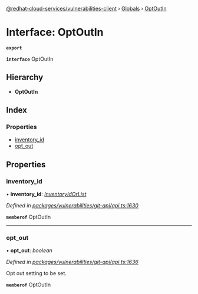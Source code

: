[@redhat-cloud-services/vulnerabilities-client](../README.md) › [Globals](../globals.md) › [OptOutIn](optoutin.md)

# Interface: OptOutIn

**`export`** 

**`interface`** OptOutIn

## Hierarchy

* **OptOutIn**

## Index

### Properties

* [inventory_id](optoutin.md#inventory_id)
* [opt_out](optoutin.md#opt_out)

## Properties

###  inventory_id

• **inventory_id**: *[InventoryIdOrList](../globals.md#inventoryidorlist)*

*Defined in [packages/vulnerabilities/git-api/api.ts:1630](https://github.com/RedHatInsights/javascript-clients/blob/master/packages/vulnerabilities/git-api/api.ts#L1630)*

**`memberof`** OptOutIn

___

###  opt_out

• **opt_out**: *boolean*

*Defined in [packages/vulnerabilities/git-api/api.ts:1636](https://github.com/RedHatInsights/javascript-clients/blob/master/packages/vulnerabilities/git-api/api.ts#L1636)*

Opt out setting to be set.

**`memberof`** OptOutIn
